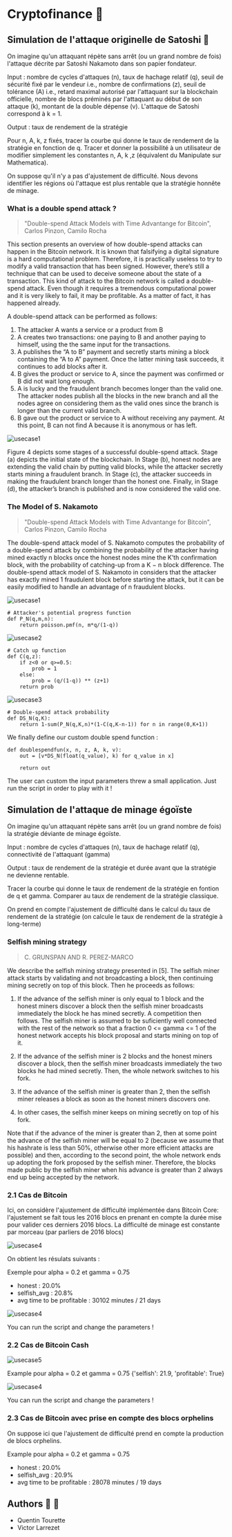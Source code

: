 # Cryptofinance :cactus:

## Simulation de l'attaque originelle de Satoshi :racehorse:

On imagine qu'un attaquant répète sans arrêt (ou un grand nombre de fois) l'attaque décrite par Satoshi Nakamoto dans son papier fondateur.

Input : nombre de cycles d'attaques (n), taux de hachage relatif (q), seuil de sécurité fixé par le vendeur i.e., nombre de confirmations (z), seuil de tolérance (A) i.e., retard maximal autorisé par l'attaquant sur la blockchain officielle, nombre de blocs préminés par l'attaquant au début de son attaque (k), montant de la double dépense (v). L'attaque de Satoshi correspond à k = 1.

Output : taux de rendement de la stratégie

Pour n, A, k, z fixés, tracer la courbe qui donne le taux de rendement de la stratégie en fonction de q. Tracer et donner la possibilité à un utilisateur de modifier simplement les constantes n, A, k ,z (équivalent du Manipulate sur Mathematica).

On suppose qu'il n'y a pas d'ajustement de difficulté. Nous devons identifier les régions où l'attaque est plus rentable que la stratégie honnête de minage.

### What is a double spend attack ?

> "Double-spend Attack Models with Time Advantange for Bitcoin", Carlos Pinzon, Camilo Rocha

This section presents an overview of how double-spend attacks can happen in the Bitcoin network. It is known that falsifying a digital signature is a hard computational problem.
Therefore, it is practically useless to try to modify a valid transaction that has been signed. However, there’s still a technique that can be used to deceive someone about
the state of a transaction. This kind of attack to the Bitcoin network is called a double-spend attack. Even though it requires a tremendous computational power
and it is very likely to fail, it may be profitable. As a matter of fact, it has happened already.

A double-spend attack can be performed as follows:

1. The attacker A wants a service or a product from B
2. A creates two transactions: one paying to B and another paying to himself, using the the same input for the transactions.
3. A publishes the “A to B” payment and secretly starts mining a block containing the “A to A” payment. Once the latter mining task succeeds, it continues to add blocks after it.
4. B gives the product or service to A, since the payment was confirmed or B did not wait long enough.
5. A is lucky and the fraudulent branch becomes longer than the valid one. The attacker nodes publish all the blocks in the new branch and all the nodes agree on considering them as the valid ones since the branch is longer than the current valid branch.
6. B gave out the product or service to A without receiving any payment. At this point, B can not find A because it is anonymous or has left.

![usecase1](https://github.com/victorlrz/DoubleSpendSelfishSimulation/blob/main/Crypto/docs/DoubleSpend.JPG)

Figure 4 depicts some stages of a successful double-spend attack. Stage (a) depicts the initial state of the blockchain. In Stage (b), honest nodes are extending
the valid chain by putting valid blocks, while the attacker secretly starts mining a fraudulent branch. In Stage (c), the attacker succeeds in making the fraudulent
branch longer than the honest one. Finally, in Stage (d), the attacker’s branch is published and is now considered the valid one.

### The Model of S. Nakamoto

> "Double-spend Attack Models with Time Advantange for Bitcoin", Carlos Pinzon, Camilo Rocha

The double-spend attack model of S. Nakamoto computes the probability of a double-spend attack by combining the probability of the attacker having mined
exactly n blocks once the honest nodes mine the K’th confirmation block, with the probability of catching-up from a K − n block difference. The double-spend
attack model of S. Nakamoto in considers that the attacker has exactly mined 1 fraudulent block before starting the attack, but it can be easily modified to handle
an advantage of n fraudulent blocks.

![usecase1](https://github.com/victorlrz/DoubleSpendSelfishSimulation/blob/main/Crypto/docs/AttackersPotentialProgress.JPG)

```
# Attacker's potential progress function
def P_N(q,m,n):
    return poisson.pmf(n, m*q/(1-q))
```

![usecase2](https://github.com/victorlrz/DoubleSpendSelfishSimulation/blob/main/Crypto/docs/CatchUpFunction.JPG)

```
# Catch up function
def C(q,z):
    if z<0 or q>=0.5:
        prob = 1
    else:
        prob = (q/(1-q)) ** (z+1)
    return prob
```

![usecase3](https://github.com/victorlrz/DoubleSpendSelfishSimulation/blob/main/Crypto/docs/DoubleSpendAttackProbability.JPG)

```
# Double-spend attack probability
def DS_N(q,K):
    return 1-sum(P_N(q,K,n)*(1-C(q,K-n-1)) for n in range(0,K+1))
```

We finally define our custom double spend function :

```
def doublespendfun(x, n, z, A, k, v):
    out = [v*DS_N(float(q_value), k) for q_value in x]

    return out
```

The user can custom the input parameters threw a small application. Just run the script in order to play with it !

## Simulation de l'attaque de minage égoïste

On imagine qu'un attaquant répète sans arrêt (ou un grand nombre de fois) la stratégie déviante de minage égoïste.

Input : nombre de cycles d'attaques (n), taux de hachage relatif (q), connectivité de l'attaquant (gamma)

Output : taux de rendement de la stratégie et durée avant que la stratégie ne devienne rentable.

Tracer la courbe qui donne le taux de rendement de la stratégie en fontion de q et gamma. Comparer au taux de rendement de la stratégie classique.

On prend en compte l'ajustement de difficulté dans le calcul du taux de rendement de la stratégie (on calcule le taux de rendement de la stratégie à long-terme)

### Selfish mining strategy

> C. GRUNSPAN AND R. PEREZ-MARCO

We describe the selfish mining strategy presented in [5]. The selfish miner attack
starts by validating and not broadcasting a block, then continuing mining secretly on
top of this block. Then he proceeds as follows:

1. If the advance of the selfish miner is only equal to 1 block and the honest
   miners discover a block then the selfish miner broadcasts immediately the
   block he has mined secretly. A competition then follows. The selfish miner is
   assumed to be suficiently well connected with the rest of the network so that
   a fraction 0 <= gamma <= 1 of the honest network accepts his block proposal and
   starts mining on top of it.

2. If the advance of the selfish miner is 2 blocks and the honest miners discover
   a block, then the selfish miner broadcasts immediately the two blocks he had
   mined secretly. Then, the whole network switches to his fork.

3. If the advance of the selfish miner is greater than 2, then the selfish miner
   releases a block as soon as the honest miners discovers one.

4. In other cases, the selfish miner keeps on mining secretly on top of his fork.

Note that if the advance of the miner is greater than 2, then at some point the
advance of the selfish miner will be equal to 2 (because we assume that his hashrate is
less than 50%, otherwise other more efficient attacks are possible) and then, according
to the second point, the whole network ends up adopting the fork proposed by the
selfish miner. Therefore, the blocks made public by the selfish miner when his advance
is greater than 2 always end up being accepted by the network.

### 2.1 Cas de Bitcoin

Ici, on considère l'ajustement de difficulté implémentée dans Bitcoin Core: l'ajustement se fait tous les 2016 blocs en prenant en compte la durée mise pour valider ces derniers 2016 blocs. La difficulté de minage est constante par morceau (par parliers de 2016 blocs)

![usecase4](https://github.com/victorlrz/DoubleSpendSelfishSimulation/blob/main/Crypto/docs/Corollaire.JPG)

On obtient les résulats suivants :

Exemple pour alpha = 0.2 et gamma = 0.75

- honest : 20.0%
- selfish_avg : 20.8%
- avg time to be profitable : 30102 minutes / 21 days

![usecase4](https://github.com/victorlrz/DoubleSpendSelfishSimulation/blob/main/Crypto/docs/bitcoin.png)

You can run the script and change the parameters !

### 2.2 Cas de Bitcoin Cash

![usecase5](https://github.com/victorlrz/DoubleSpendSelfishSimulation/blob/main/Crypto/docs/bcashcase.JPG)

Example pour alpha = 0.2 et gamma = 0.75
{'selfish': 21.9, 'profitable': True}

![usecase4](https://github.com/victorlrz/DoubleSpendSelfishSimulation/blob/main/Crypto/docs/bcash.png)

You can run the script and change the parameters !

### 2.3 Cas de Bitcoin avec prise en compte des blocs orphelins

On suppose ici que l'ajustement de difficulté prend en compte la production de blocs orphelins.

Example pour alpha = 0.2 et gamma = 0.75

- honest : 20.0%
- selfish_avg : 20.9%
- avg time to be profitable : 28078 minutes / 19 days

## Authors :couple_with_heart: :two_men_holding_hands:

- Quentin Tourette
- Victor Larrezet
